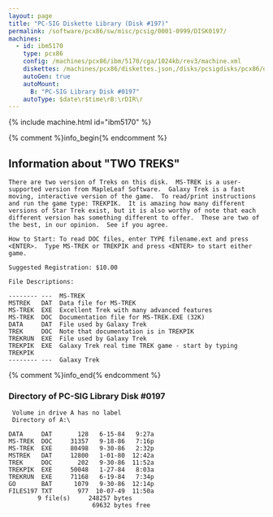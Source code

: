 ```yaml
---
layout: page
title: "PC-SIG Diskette Library (Disk #197)"
permalink: /software/pcx86/sw/misc/pcsig/0001-0999/DISK0197/
machines:
  - id: ibm5170
    type: pcx86
    config: /machines/pcx86/ibm/5170/cga/1024kb/rev3/machine.xml
    diskettes: /machines/pcx86/diskettes.json,/disks/pcsigdisks/pcx86/diskettes.json
    autoGen: true
    autoMount:
      B: "PC-SIG Library Disk #0197"
    autoType: $date\r$time\rB:\rDIR\r
---
```


{% include machine.html id="ibm5170" %}

{% comment %}info_begin{% endcomment %}

## Information about "TWO TREKS"

    There are two version of Treks on this disk.  MS-TREK is a user-
    supported version from MapleLeaf Software.  Galaxy Trek is a fast
    moving, interactive version of the game.  To read/print instructions
    and run the game type: TREKPIK.  It is amazing how many different
    versions of Star Trek exist, but it is also worthy of note that each
    different version has something different to offer.  These are two of
    the best, in our opinion.  See if you agree.
    
    How to Start: To read DOC files, enter TYPE filename.ext and press
    <ENTER>.  Type MS-TREK or TREKPIK and press <ENTER> to start either
    game.
    
    Suggested Registration: $10.00
    
    File Descriptions:
    
    -------- ---  MS-TREK
    MSTREK   DAT  Data file for MS-TREK
    MS-TREK  EXE  Excellent Trek with many advanced features
    MS-TREK  DOC  Documentation file for MS-TREK.EXE (32K)
    DATA     DAT  File used by Galaxy Trek
    TREK     DOC  Note that documentation is in TREKPIK
    TREKRUN  EXE  File used by Galaxy Trek
    TREKPIK  EXE  Galaxy Trek real time TREK game - start by typing TREKPIK
    -------- ---  Galaxy Trek
{% comment %}info_end{% endcomment %}


### Directory of PC-SIG Library Disk #0197

     Volume in drive A has no label
     Directory of A:\

    DATA     DAT       128   6-15-84   9:27a
    MS-TREK  DOC     31357   9-18-86   7:16p
    MS-TREK  EXE     80498   9-30-86   2:32p
    MSTREK   DAT     12800   1-01-80  12:42a
    TREK     DOC       202   9-30-86  11:52a
    TREKPIK  EXE     50048   1-27-84   8:03a
    TREKRUN  EXE     71168   6-19-84   7:34p
    GO       BAT      1079   9-30-86  12:14p
    FILES197 TXT       977  10-07-49  11:50a
            9 file(s)     248257 bytes
                           69632 bytes free
